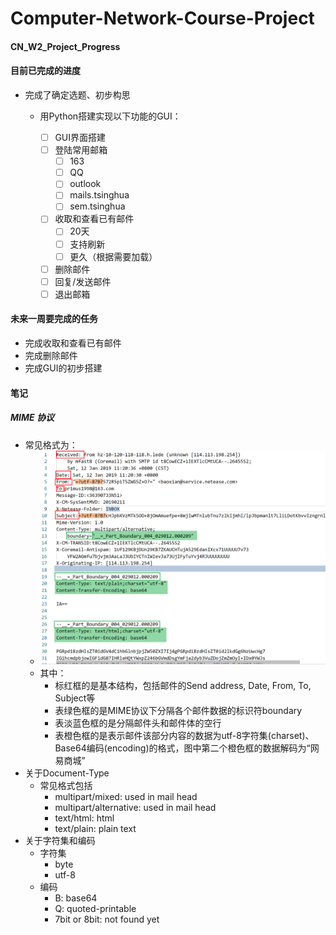 # Computer-Network-Course-Project

#### CN_W2_Project_Progress

#### 目前已完成的进度

- 完成了确定选题、初步构思

  - 用Python搭建实现以下功能的GUI：

    - [ ] GUI界面搭建
    - [ ] 登陆常用邮箱
      - [ ] 163
      - [ ] QQ
      - [ ] outlook
      - [ ] mails.tsinghua
      - [ ] sem.tsinghua

    - [ ] 收取和查看已有邮件
      - [ ] 20天
      - [ ] 支持刷新
      - [ ] 更久（根据需要加载）
    - [ ] 删除邮件
    - [ ] 回复/发送邮件
    - [ ] 退出邮箱

#### 未来一周要完成的任务

- 完成收取和查看已有邮件
- 完成删除邮件
- 完成GUI的初步搭建

#### 笔记

##### MIME 协议

- 常见格式为：
  - ![snip_1](misc/snip_1.png)
  - 其中：
    - 标红框的是基本结构，包括邮件的Send address, Date, From, To,  Subject等
    - 表绿色框的是MIME协议下分隔各个邮件数据的标识符boundary
    - 表淡蓝色框的是分隔邮件头和邮件体的空行
    - 表橙色框的是表示邮件该部分内容的数据为utf-8字符集(charset)、Base64编码(encoding)的格式，图中第二个橙色框的数据解码为“网易商城”
- 关于Document-Type
  - 常见格式包括
    - multipart/mixed: used in mail head
    - multipart/alternative: used in mail head
    - text/html: html
    - text/plain: plain text
- 关于字符集和编码
  - 字符集
    - byte
    - utf-8
  - 编码
    - B: base64
    - Q: quoted-printable
    - 7bit or 8bit: not found yet

